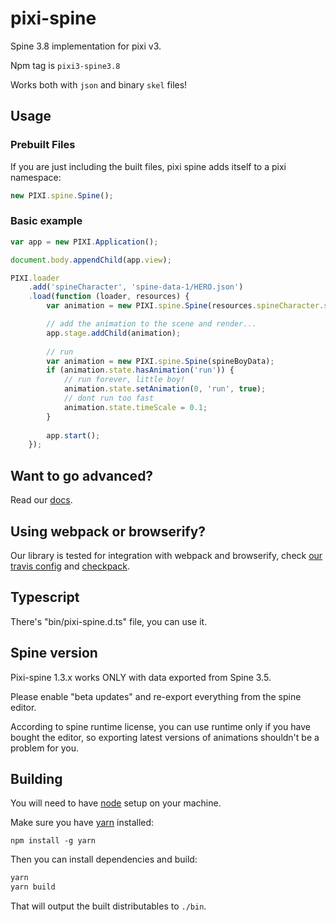 # pixi-spine

Spine 3.8 implementation for pixi v3.

Npm tag is `pixi3-spine3.8`

Works both with `json` and binary `skel` files!

## Usage

### Prebuilt Files

If you are just including the built files, pixi spine adds itself to a pixi namespace:

```js
new PIXI.spine.Spine();
```

### Basic example

```js
var app = new PIXI.Application();

document.body.appendChild(app.view);

PIXI.loader
    .add('spineCharacter', 'spine-data-1/HERO.json')
    .load(function (loader, resources) {
        var animation = new PIXI.spine.Spine(resources.spineCharacter.spineData);

        // add the animation to the scene and render...
        app.stage.addChild(animation);
        
        // run 
        var animation = new PIXI.spine.Spine(spineBoyData);
        if (animation.state.hasAnimation('run')) {
            // run forever, little boy!
            animation.state.setAnimation(0, 'run', true);
            // dont run too fast
            animation.state.timeScale = 0.1;
        }
        
        app.start();
    });
```

## Want to go advanced?

Read our [docs](examples/index.md).

## Using webpack or browserify?

Our library is tested for integration with webpack and browserify,
check [our travis config](.travis.yml) and [checkpack](http://github.com/cursedcoder/checkpack).

## Typescript

There's "bin/pixi-spine.d.ts" file, you can use it.

## Spine version

Pixi-spine 1.3.x works ONLY with data exported from Spine 3.5. 

Please enable "beta updates" and re-export everything from the spine editor.

According to spine runtime license, you can use runtime only if you have bought the editor, so exporting latest versions of animations shouldn't be a problem for you.

## Building

You will need to have [node][node] setup on your machine.

Make sure you have [yarn][yarn] installed:

    npm install -g yarn

Then you can install dependencies and build:

```bash
yarn
yarn build
```

That will output the built distributables to `./bin`.

[node]:             https://nodejs.org/
[typescript]:       https://www.typescriptlang.org/
[yarn]:             https://yarnpkg.com
